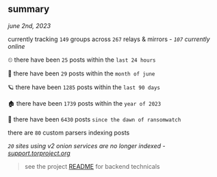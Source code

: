 
## summary
_june 2nd, 2023_

currently tracking `149` groups across `267` relays & mirrors - _`107` currently online_

⏲ there have been `25` posts within the `last 24 hours`

🦈 there have been `29` posts within the `month of june`

🪐 there have been `1285` posts within the `last 90 days`

🏚 there have been `1739` posts within the `year of 2023`

🦕 there have been `6430` posts `since the dawn of ransomwatch`

there are `80` custom parsers indexing posts

_`20` sites using v2 onion services are no longer indexed - [support.torproject.org](https://support.torproject.org/onionservices/v2-deprecation/)_

> see the project [README](https://github.com/joshhighet/ransomwatch#ransomwatch--) for backend technicals
